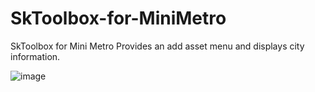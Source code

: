 # SkToolbox-for-MiniMetro
SkToolbox for Mini Metro
Provides an add asset menu and displays city information.

![image](https://user-images.githubusercontent.com/38998433/160255448-1e7fca1a-8cf6-45a9-9b7e-9c50a4dc1c42.png)
